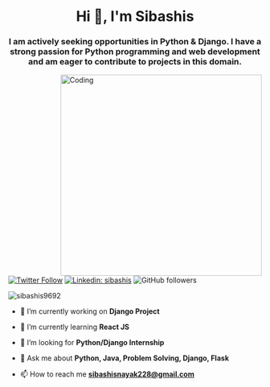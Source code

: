 <h1 align="center">Hi 👋, I'm Sibashis</h1>
<h3 align="center">I am actively seeking opportunities in Python & Django. I have a strong passion for Python programming and web development and am eager to contribute to projects in this domain.</h3>

<img align="right" alt="Coding" width="400" src="https://media.tenor.com/2uyENRmiUt0AAAAC/coding.gif">

[![Twitter Follow](https://img.shields.io/twitter/follow/sibashis_nayak?label=Follow)](https://twitter.com/intent/follow?screen_name=sibashis_nayak)
[![Linkedin: sibashis](https://img.shields.io/badge/-sibashis-blue?style=flat-square&logo=Linkedin&logoColor=white&link=https://www.linkedin.com/in/sibashis-nayak/)](https://www.linkedin.com/in/sibashis-nayak/)
![GitHub followers](https://img.shields.io/github/followers/sibashis9692?label=Follow&style=social)
<p align="left"> <img src="https://komarev.com/ghpvc/?username=sibashis9692&label=Profile%20views&color=0e75b6&style=flat" alt="sibashis9692" /> </p>

- 🔭 I’m currently working on **Django Project**

- 🌱 I’m currently learning **React JS**

- 🤝 I’m looking for **Python/Django Internship**

- 💬 Ask me about **Python, Java, Problem Solving, Django, Flask**

- 📫 How to reach me **sibashisnayak228@gmail.com**
